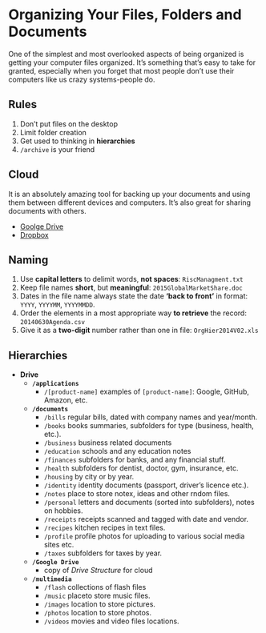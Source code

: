 # Organizing Your Files, Folders and Documents

One of the simplest and most overlooked aspects of being organized is getting your computer files organized. It’s something that’s easy to take for granted, especially when you forget that most people don’t use their computers like us crazy systems-people do.

## Rules

1. Don’t put files on the desktop
2. Limit folder creation
3. Get used to thinking in **hierarchies**
4. `/archive` is your friend

## Cloud

It is an absolutely amazing tool for backing up your documents and using them between different devices and computers. It’s also great for sharing documents with others.

- [Goolge Drive](https://www.google.com/drive/)
- [Dropbox](https://www.dropbox.com/)

## Naming

1. Use **capital letters** to delimit words, **not spaces**: `RiscManagment.txt`
2. Keep file names **short**, but **meaningful**: `2015GlobalMarketShare.doc` 
3. Dates in the file name always state the date **‘back to front’** in format: `YYYY`, `YYYYMM`, `YYYYMMDD`. 
4. Order the elements in a most appropriate way **to retrieve** the record: `20140630Agenda.csv`
5. Give it as a **two-digit** number rather than one in file: `OrgHier2014V02.xls`

## Hierarchies

- **Drive**
  - **`/applications`**
    - `/[product-name]` examples of `[product-name]`: Google, GitHub, Amazon, etc.
  - **`/documents`**
    - `/bills` regular bills, dated with company names and year/month.
    - `/books` books summaries, subfolders for type (business, health, etc.).
    - `/business` business related documents
    - `/education` schools and any education notes
    - `/finances` subfolders for banks, and any financial stuff.
    - `/health` subfolders for dentist, doctor, gym, insurance, etc.
    - `/housing` by city or by year.
    - `/identity` identity documents (passport, driver’s licence etc.).
    - `/notes` place to store notex, ideas and other rndom files.
    - `/personal` letters and documents (sorted into subfolders), notes on hobbies.
    - `/receipts` receipts scanned and tagged with date and vendor.
    - `/recipes` kitchen recipes in text files.
    - `/profile` profile photos for uploading to various social media sites etc.
    - `/taxes` subfolders for taxes by year.
  - **`/Google Drive`**
    - copy of *Drive Structure* for cloud
  - **`/multimedia`**
    - `/flash` collections of flash files
    - `/music` placeto store music files.
    - `/images` location to store pictures.
    - `/photos` location to store photos.
    - `/videos` movies and video files locations.
